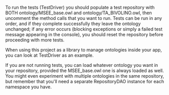 To run the tests (TestDriver) you should populate a test repository with BOTH
ontology/MSEE_base.owl and ontology/TA_BIVOLINO.owl, then uncomment the method
calls that you want to run. Tests can be run in any order, and if they complete
successfully they leave the ontology unchanged; if any error occurs (blocking
exceptions or simply a failed test message appearing in the console), you
should reset the repository before proceeding with more tests.

When using this project as a library to manage ontologies inside your app, you
can look at TestDriver as an example. 

If you are not running tests, you can load whatever ontology you want in your
repository, provided the MSEE_base.owl one is always loaded as well. You might
even experiment with multiple ontologies in the same repository, but remember
that you'll need a separate RepositoryDAO instance for each namespace you have.
 